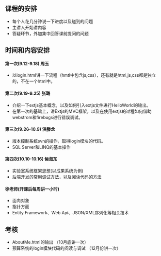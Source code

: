 ##  课程的安排
+ 每个人花几分钟说一下进度以及碰到的问题
+ 主讲人开始讲内容
+ 答疑环节，外加集中回答课前提问的问题

##  时间和内容安排
####  第一次(9.12-9.18) 周玉
+ 以login.html讲一下流程（hmtl中包含js,css），还有就是html,js,css都是独立的，不在一个html中。

####  第二次(9.19-9.25) 张璐
+ 介绍一下extjs基本概念，以及如何引入extjs文件进行HelloWorld的输出。
+ 在第一次的基础上，讲Extjs的MVC框架，以及在使用extjs的过程如何借助webstrom和firebugs进行错误调试。

####  第三次(9.26-10.9) 洪滕龙
+ 版本控制系统svn的操作，取得login模块的代码。
+ SQL Server和LINQ的基本操作

####  第四次(10.10-10.16) 候海东
+ 实验室系统框架思想(以成果系统为例)
+ 后端开发的常用调试方法，以及阅读代码的方法

####  徐老师(开课后每周讲一小时)
+ 面向对象
+ 指针方面
+ Entity Framework、Web Api、JSON/XML序列化等相关技术

##  考核
+ AboutMe.html的输出 （10月底讲一次）
+ 预算系统的login模块代码的阅读与调试 （12月份讲一次）